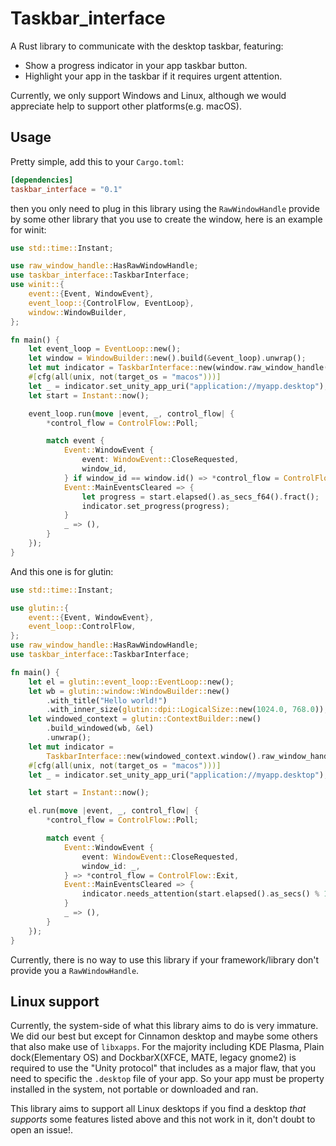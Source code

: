 # Taskbar_interface

A Rust library to communicate with the desktop taskbar, featuring:

- Show a progress indicator in your app taskbar button.
- Highlight your app in the taskbar if it requires urgent attention.

Currently, we only support Windows and Linux, although we would appreciate help to support other platforms(e.g. macOS).

## Usage

Pretty simple, add this to your `Cargo.toml`:

```toml
[dependencies]
taskbar_interface = "0.1"
```

then you only need to plug in this library using the `RawWindowHandle` provide by some other library that you use to create
the window, here is an example for winit:
```rust
use std::time::Instant;

use raw_window_handle::HasRawWindowHandle;
use taskbar_interface::TaskbarInterface;
use winit::{
    event::{Event, WindowEvent},
    event_loop::{ControlFlow, EventLoop},
    window::WindowBuilder,
};

fn main() {
    let event_loop = EventLoop::new();
    let window = WindowBuilder::new().build(&event_loop).unwrap();
    let mut indicator = TaskbarInterface::new(window.raw_window_handle()).unwrap();
    #[cfg(all(unix, not(target_os = "macos")))]
    let _ = indicator.set_unity_app_uri("application://myapp.desktop");
    let start = Instant::now();

    event_loop.run(move |event, _, control_flow| {
        *control_flow = ControlFlow::Poll;

        match event {
            Event::WindowEvent {
                event: WindowEvent::CloseRequested,
                window_id,
            } if window_id == window.id() => *control_flow = ControlFlow::Exit,
            Event::MainEventsCleared => {
                let progress = start.elapsed().as_secs_f64().fract();
                indicator.set_progress(progress);
            }
            _ => (),
        }
    });
}
```
And this one is for glutin:
```rust
use std::time::Instant;

use glutin::{
    event::{Event, WindowEvent},
    event_loop::ControlFlow,
};
use raw_window_handle::HasRawWindowHandle;
use taskbar_interface::TaskbarInterface;

fn main() {
    let el = glutin::event_loop::EventLoop::new();
    let wb = glutin::window::WindowBuilder::new()
        .with_title("Hello world!")
        .with_inner_size(glutin::dpi::LogicalSize::new(1024.0, 768.0));
    let windowed_context = glutin::ContextBuilder::new()
        .build_windowed(wb, &el)
        .unwrap();
    let mut indicator =
        TaskbarInterface::new(windowed_context.window().raw_window_handle()).unwrap();
    #[cfg(all(unix, not(target_os = "macos")))]
    let _ = indicator.set_unity_app_uri("application://myapp.desktop");

    let start = Instant::now();

    el.run(move |event, _, control_flow| {
        *control_flow = ControlFlow::Poll;

        match event {
            Event::WindowEvent {
                event: WindowEvent::CloseRequested,
                window_id: _,
            } => *control_flow = ControlFlow::Exit,
            Event::MainEventsCleared => {
                indicator.needs_attention(start.elapsed().as_secs() % 10 <= 5);
            }
            _ => (),
        }
    });
}
```

Currently, there is no way to use this library if your framework/library don't provide you a `RawWindowHandle`.

## Linux support

Currently, the system-side of what this library aims to do is very immature. We did our best but except for Cinnamon desktop
and maybe some others that also make use of `libxapps`. For the majority including KDE Plasma, Plain dock(Elementary OS) and
DockbarX(XFCE, MATE, legacy gnome2) is required to use the "Unity protocol" that includes as a major flaw, that you need
to specific the `.desktop` file of your app. So your app must be property installed in the system, not portable or downloaded
and ran.

This library aims to support all Linux desktops if you find a desktop *that supports* some features listed above and this not work 
in it, don't doubt to open an issue!.
